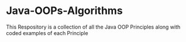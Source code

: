 # Java-OOPs-Algorithms

This Respository is a collection of all the Java OOP Principles along with coded examples of each Principle 

